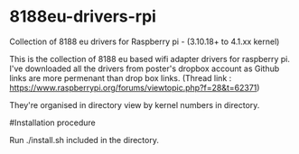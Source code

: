 # 8188eu-drivers-rpi
Collection of 8188 eu drivers for Raspberry pi - (3.10.18+ to 4.1.xx kernel)

This is the collection of 8188 eu based wifi adapter drivers for raspberry pi. I've downloaded all the drivers from poster's dropbox account as Github links are more permenant than drop box links. (Thread link  : https://www.raspberrypi.org/forums/viewtopic.php?f=28&t=62371)

They're organised in directory view by kernel numbers in directory.

#Installation procedure

Run ./install.sh included in the directory.

